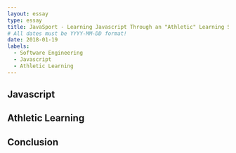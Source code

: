 ```yaml
---
layout: essay
type: essay
title: JavaSport - Learning Javascript Through an "Athletic" Learning Style
# All dates must be YYYY-MM-DD format!
date: 2018-01-19
labels:
  - Software Engineering
  - Javascript
  - Athletic Learning
---
```


## Javascript



## Athletic Learning



## Conclusion

